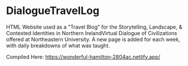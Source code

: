 # DialogueTravelLog

HTML Website used as a "Travel Blog" for the Storytelling, Landscape, & Contested Identities in Northern IrelandVirtual Dialogue of Civilizations 
offered at Northeastern University. A new page is added for each week, with daily breakdowns of what was taught.

Compiled Here: https://wonderful-hamilton-2804ac.netlify.app/
